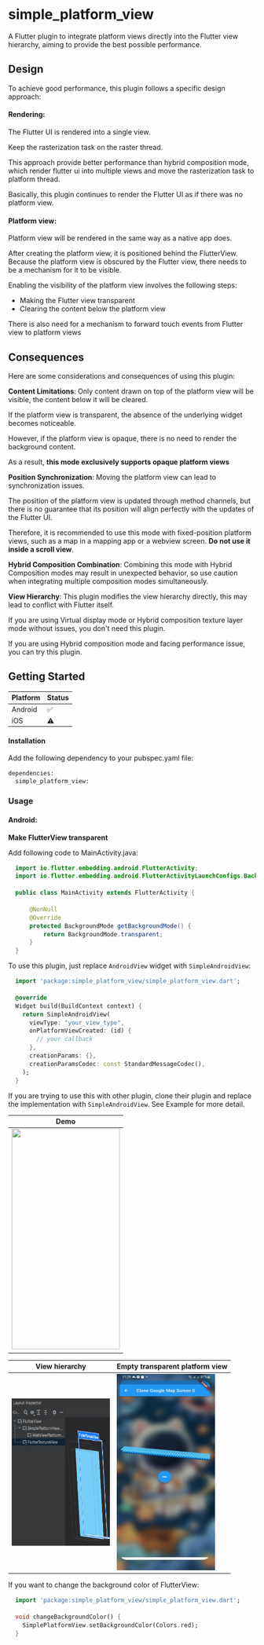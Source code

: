 # simple_platform_view

A Flutter plugin to integrate platform views directly into the Flutter view hierarchy, aiming to provide the best possible performance.

## Design
To achieve good performance, this plugin follows a specific design approach:
#### Rendering:

The Flutter UI is rendered into a single view.

Keep the rasterization task on the raster thread.

This approach provide better performance than hybrid composition mode, which render flutter ui into multiple views and move the rasterization task to platform thread.

Basically, this plugin continues to render the Flutter UI as if there was no platform view.

#### Platform view:

Platform view will be rendered in the same way as a native app does.

After creating the platform view, it is positioned behind the FlutterView.
Because the platform view is obscured by the Flutter view, there needs to be a mechanism for it to be visible.

Enabling the visibility of the platform view involves the following steps:
- Making the Flutter view transparent
- Clearing the content below the platform view

There is also need for a mechanism to forward touch events from Flutter view to platform views

## Consequences
Here are some considerations and consequences of using this plugin:

**Content Limitations**: Only content drawn on top of the platform view will be visible, the content below it will be cleared.

If the platform view is transparent, the absence of the underlying widget becomes noticeable.

However, if the platform view is opaque, there is no need to render the background content.

As a result, **this mode exclusively supports opaque platform views**

**Position Synchronization**: Moving the platform view can lead to synchronization issues.

The position of the platform view is updated through method channels, but there is no guarantee
that its position will align perfectly with the updates of the Flutter UI.

Therefore, it is recommended to use this mode with fixed-position platform views, such as
a map in a mapping app or a webview screen. **Do not use it inside a scroll view**.

**Hybrid Composition Combination**: Combining this mode with Hybrid Composition modes may result in unexpected behavior,
so use caution when integrating multiple composition modes simultaneously.

**View Hierarchy**: This plugin modifies the view hierarchy directly, this may lead to conflict with Flutter itself.

If you are using Virtual display mode or Hybrid composition texture layer mode without issues, you don't need this plugin.

If you are using Hybrid composition mode and facing performance issue, you can try this plugin.

## Getting Started

| Platform | Status     |
|----------|------------|
| Android  | 	✅     |
| iOS      | ⚠️ |

#### Installation
Add the following dependency to your pubspec.yaml file:

```
dependencies:
  simple_platform_view:
```

### Usage
#### Android:
**Make FlutterView transparent**

Add following code to MainActivity.java:
  ```java
    import io.flutter.embedding.android.FlutterActivity;
    import io.flutter.embedding.android.FlutterActivityLaunchConfigs.BackgroundMode;

    public class MainActivity extends FlutterActivity {

        @NonNull
        @Override
        protected BackgroundMode getBackgroundMode() {
            return BackgroundMode.transparent;
        }
    }
  ```

To use this plugin, just replace `AndroidView` widget with `SimpleAndroidView`:

  ```dart
    import 'package:simple_platform_view/simple_platform_view.dart';

    @override
    Widget build(BuildContext context) {
      return SimpleAndroidView(
        viewType: "your_view_type",
        onPlatformViewCreated: (id) {
          // your callback
        },
        creationParams: {},
        creationParamsCodec: const StandardMessageCodec(),
      );
    }
  ```

If you are trying to use this with other plugin, clone their plugin and replace the implementation with `SimpleAndroidView`. See Example for more detail.

| Demo                       |
| ------------------------------|
| <img src="https://raw.githubusercontent.com/XuanTung95/simple_platform_view/master/images/demo_video.gif" width="220" height="450"> |

| View hierarchy                        | Empty transparent platform view                        |
| ------------------------------| ------------------------------|
| <img src="https://raw.githubusercontent.com/XuanTung95/simple_platform_view/master/images/Screenshot_2.png" width="200" height="300"> | <img src="https://raw.githubusercontent.com/XuanTung95/simple_platform_view/master/images/Screenshot_1.jpg" width="200" height="400">  |


If you want to change the background color of FlutterView:

  ```dart
    import 'package:simple_platform_view/simple_platform_view.dart';

    void changeBackgroundColor() {
      SimplePlatformView.setBackgroundColor(Colors.red);
    }
  ```
